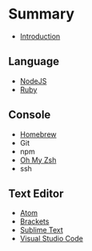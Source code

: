# Summary

* [Introduction](README.md)

## Language

* [NodeJS](language-node.md)
* [Ruby](language-ruby.md)

## Console

* [Homebrew](console/homebrew.md)
* Git
* npm
* [Oh My Zsh](console/consoleoh-my-zsh.md)
* ssh

## Text Editor

* [Atom](text-editor/atom.md)
* [Brackets](text-editor/brackets.md)
* [Sublime Text](text-editor/sublime-text.md)
* [Visual Studio Code](text-editor/visual-studio-code.md)

